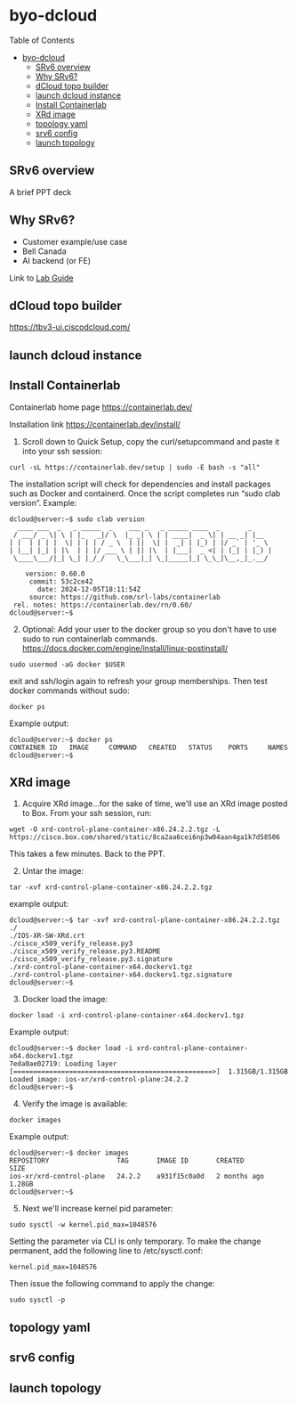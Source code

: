 # byo-dcloud

Table of Contents

- [byo-dcloud](#byo-dcloud)
  - [SRv6 overview](#srv6-overview)
  - [Why SRv6?](#why-srv6)
  - [dCloud topo builder](#dcloud-topo-builder)
  - [launch dcloud instance](#launch-dcloud-instance)
  - [Install Containerlab](#install-containerlab)
  - [XRd image](#xrd-image)
  - [topology yaml](#topology-yaml)
  - [srv6 config](#srv6-config)
  - [launch topology](#launch-topology)

## SRv6 overview
A brief PPT deck

## Why SRv6? 
* Customer example/use case
* Bell Canada
* AI backend (or FE)

Link to [Lab Guide](Lab-Guide-for-BYO-dCloud-Lab.pdf)

## dCloud topo builder
https://tbv3-ui.ciscodcloud.com/


## launch dcloud instance
## Install Containerlab

Containerlab home page
https://containerlab.dev/

Installation link
https://containerlab.dev/install/

1. Scroll down to Quick Setup, copy the curl/setupcommand and paste it into your ssh session:
```
curl -sL https://containerlab.dev/setup | sudo -E bash -s "all"
```

The installation script will check for dependencies and install packages such as Docker and containerd. Once the script completes run “sudo clab version”. Example:

```
dcloud@server:~$ sudo clab version
  ____ ___  _   _ _____  _    ___ _   _ _____ ____  _       _     
 / ___/ _ \| \ | |_   _|/ \  |_ _| \ | | ____|  _ \| | __ _| |__  
| |  | | | |  \| | | | / _ \  | ||  \| |  _| | |_) | |/ _` | '_ \ 
| |__| |_| | |\  | | |/ ___ \ | || |\  | |___|  _ <| | (_| | |_) |
 \____\___/|_| \_| |_/_/   \_\___|_| \_|_____|_| \_\_|\__,_|_.__/ 

    version: 0.60.0
     commit: 53c2ce42
       date: 2024-12-05T18:11:54Z
     source: https://github.com/srl-labs/containerlab
 rel. notes: https://containerlab.dev/rn/0.60/
dcloud@server:~$
```
2. Optional: Add your user to the docker group so you don't have to use sudo to run containerlab commands.
   https://docs.docker.com/engine/install/linux-postinstall/

```
sudo usermod -aG docker $USER
```

exit and ssh/login again to refresh your group memberships. Then test docker commands without sudo:

```
docker ps
```
Example output:
```
dcloud@server:~$ docker ps
CONTAINER ID   IMAGE     COMMAND   CREATED   STATUS    PORTS     NAMES
dcloud@server:~$
```

## XRd image

1. Acquire XRd image...for the sake of time, we'll use an XRd image posted to Box. From your ssh session, run:

```
wget -O xrd-control-plane-container-x86.24.2.2.tgz -L https://cisco.box.com/shared/static/8ca2aa6cei6np3w04aan4ga1k7d58506
```

This takes a few minutes. Back to the PPT.

2. Untar the image:

```
tar -xvf xrd-control-plane-container-x86.24.2.2.tgz
```
example output:
```
dcloud@server:~$ tar -xvf xrd-control-plane-container-x86.24.2.2.tgz 
./
./IOS-XR-SW-XRd.crt
./cisco_x509_verify_release.py3
./cisco_x509_verify_release.py3.README
./cisco_x509_verify_release.py3.signature
./xrd-control-plane-container-x64.dockerv1.tgz
./xrd-control-plane-container-x64.dockerv1.tgz.signature
dcloud@server:~$
```

3. Docker load the image:

```
docker load -i xrd-control-plane-container-x64.dockerv1.tgz 
```

Example output:
```
dcloud@server:~$ docker load -i xrd-control-plane-container-x64.dockerv1.tgz 
7eda0ae02719: Loading layer [==================================================>]  1.315GB/1.315GB
Loaded image: ios-xr/xrd-control-plane:24.2.2
dcloud@server:~$ 
```

4. Verify the image is available:

```
docker images
```

Example output:
```
dcloud@server:~$ docker images
REPOSITORY                 TAG       IMAGE ID       CREATED        SIZE
ios-xr/xrd-control-plane   24.2.2    a931f15c0a0d   2 months ago   1.28GB
dcloud@server:~$ 
```

5. Next we'll increase kernel pid parameter:

```
sudo sysctl -w kernel.pid_max=1048576
```

Setting the parameter via CLI is only temporary. To make the change permanent, add the following line to /etc/sysctl.conf:

```
kernel.pid_max=1048576
```
Then issue the following command to apply the change:

```
sudo sysctl -p
```


## topology yaml
## srv6 config
## launch topology
